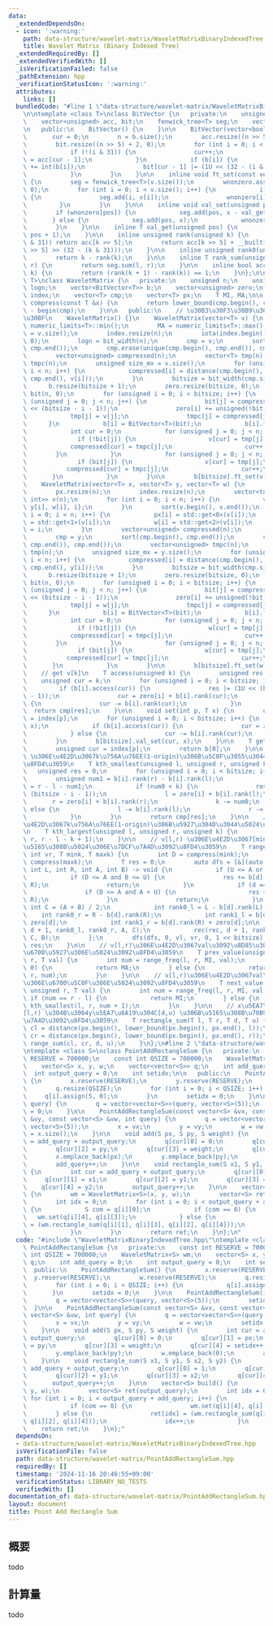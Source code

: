 ```yaml
---
data:
  _extendedDependsOn:
  - icon: ':warning:'
    path: data-structure/wavelet-matrix/WaveletMatrixBinaryIndexedTree.hpp
    title: Wavelet Matrix (Binary Indexed Tree)
  _extendedRequiredBy: []
  _extendedVerifiedWith: []
  _isVerificationFailed: false
  _pathExtension: hpp
  _verificationStatusIcon: ':warning:'
  attributes:
    links: []
  bundledCode: "#line 1 \"data-structure/wavelet-matrix/WaveletMatrixBinaryIndexedTree.hpp\"\
    \n\ntemplate <class T>\nclass BitVector {\n   private:\n    unsigned n, cur, p;\n\
    \    vector<unsigned> acc, bit;\n    fenwick_tree<T> seg;\n    vector<bool> wnonzero;\n\
    \n   public:\n    BitVector() {\n    }\n\n    BitVector(vector<bool> &b) {\n \
    \       cur = 0;\n        n = b.size();\n        acc.resize((n >> 5) + 2, 0);\n\
    \        bit.resize((n >> 5) + 2, 0);\n        for (int i = 0; i < n; i++) {\n\
    \            if (!(i & 31)) {\n                cur++;\n                acc[cur]\
    \ = acc[cur - 1];\n            }\n            if (b[i]) {\n                acc[cur]\
    \ += int(b[i]);\n                bit[cur - 1] |= (1U << (32 - (i & 31) - 1));\n\
    \            }\n        }\n    }\n\n    inline void ft_set(const vector<T> &v)\
    \ {\n        seg = fenwick_tree<T>(v.size());\n        wnonzero.assign(v.size(),\
    \ 0);\n        for (int i = 0; i < v.size(); i++) {\n            if (v[i] != 0)\
    \ {\n                seg.add(i, v[i]);\n                wnonzero[i] = 1;\n   \
    \         }\n        }\n    }\n\n    inline void val_set(unsigned pos, T x) {\n\
    \        if (wnonzero[pos]) {\n            seg.add(pos, x - val_get(pos));\n \
    \       } else {\n            seg.add(pos, x);\n            wnonzero[pos] = 1;\n\
    \        }\n    }\n\n    inline T val_get(unsigned pos) {\n        return seg.sum(pos,\
    \ pos + 1);\n    }\n\n    inline unsigned rank(unsigned k) {\n        if (!(k\
    \ & 31)) return acc[k >> 5];\n        return acc[k >> 5] + __builtin_popcount(bit[k\
    \ >> 5] >> (32 - (k & 31)));\n    }\n\n    inline unsigned rank0(unsigned k) {\n\
    \        return k - rank(k);\n    }\n\n    inline T rank_sum(unsigned l, unsigned\
    \ r) {\n        return seg.sum(l, r);\n    }\n\n    inline bool access(unsigned\
    \ k) {\n        return (rank(k + 1) - rank(k)) == 1;\n    }\n};\n\ntemplate <class\
    \ T>\nclass WaveletMatrix {\n   private:\n    unsigned n;\n    unsigned bitsize,\
    \ logn;\n    vector<BitVector<T>> b;\n    vector<unsigned> zero;\n    vector<unsigned>\
    \ index;\n    vector<T> cmp;\n    vector<T> px;\n    T MI, MA;\n\n    inline unsigned\
    \ compress(const T &x) {\n        return lower_bound(cmp.begin(), cmp.end(), x)\
    \ - begin(cmp);\n    }\n\n   public:\n    // \u30B3\u30F3\u30B9\u30C8\u30E9\u30AF\
    \u30BF\n    WaveletMatrix() {}\n    WaveletMatrix(vector<T> v) {\n        MI =\
    \ numeric_limits<T>::min();\n        MA = numeric_limits<T>::max();\n        n\
    \ = v.size();\n        index.resize(n);\n        iota(index.begin(), index.end(),\
    \ 0);\n        logn = bit_width(n);\n        cmp = v;\n        sort(cmp.begin(),\
    \ cmp.end());\n        cmp.erase(unique(cmp.begin(), cmp.end()), cmp.end());\n\
    \        vector<unsigned> compressed(n);\n        vector<T> tmp(n);\n        vector<unsigned>\
    \ tmpc(n);\n        unsigned size_mx = v.size();\n        for (unsigned i = 0;\
    \ i < n; i++) {\n            compressed[i] = distance(cmp.begin(), lower_bound(cmp.begin(),\
    \ cmp.end(), v[i]));\n        }\n        bitsize = bit_width(cmp.size());\n  \
    \      b.resize(bitsize + 1);\n        zero.resize(bitsize, 0);\n        vector<bool>\
    \ bit(n, 0);\n        for (unsigned i = 0; i < bitsize; i++) {\n            for\
    \ (unsigned j = 0; j < n; j++) {\n                bit[j] = compressed[j] & (1U\
    \ << (bitsize - i - 1));\n                zero[i] += unsigned(!bit[j]);\n    \
    \            tmp[j] = v[j];\n                tmpc[j] = compressed[j];\n      \
    \      }\n            b[i] = BitVector<T>(bit);\n            b[i].ft_set(v);\n\
    \            int cur = 0;\n            for (unsigned j = 0; j < n; j++) {\n  \
    \              if (!bit[j]) {\n                    v[cur] = tmp[j];\n        \
    \            compressed[cur] = tmpc[j];\n                    cur++;\n        \
    \        }\n            }\n            for (unsigned j = 0; j < n; j++) {\n  \
    \              if (bit[j]) {\n                    v[cur] = tmp[j];\n         \
    \           compressed[cur] = tmpc[j];\n                    cur++;\n         \
    \       }\n            }\n        }\n\n        b[bitsize].ft_set(v);\n    }\n\n\
    \    WaveletMatrix(vector<T> x, vector<T> y, vector<T> w) {\n        n = x.size();\n\
    \        px.resize(n);\n        index.resize(n);\n        vector<tuple<T, T, T,\
    \ int>> v(n);\n        for (int i = 0; i < n; i++) {\n            v[i] = {x[i],\
    \ y[i], w[i], i};\n        }\n        sort(v.begin(), v.end());\n        for (int\
    \ i = 0; i < n; i++) {\n            px[i] = std::get<0>(v[i]);\n            y[i]\
    \ = std::get<1>(v[i]);\n            w[i] = std::get<2>(v[i]);\n            index[std::get<3>(v[i])]\
    \ = i;\n        }\n        vector<unsigned> compressed(n);\n        cmp.resize(y.size());\n\
    \        cmp = y;\n        sort(cmp.begin(), cmp.end());\n        cmp.erase(unique(cmp.begin(),\
    \ cmp.end()), cmp.end());\n        vector<unsigned> tmpc(n);\n        vector<T>\
    \ tmp(n);\n        unsigned size_mx = y.size();\n        for (unsigned i = 0;\
    \ i < n; i++) {\n            compressed[i] = distance(cmp.begin(), lower_bound(cmp.begin(),\
    \ cmp.end(), y[i]));\n        }\n        bitsize = bit_width(cmp.size());\n  \
    \      b.resize(bitsize + 1);\n        zero.resize(bitsize, 0);\n        vector<bool>\
    \ bit(n, 0);\n        for (unsigned i = 0; i < bitsize; i++) {\n            for\
    \ (unsigned j = 0; j < n; j++) {\n                bit[j] = compressed[j] & (1U\
    \ << (bitsize - i - 1));\n                zero[i] += unsigned(!bit[j]);\n    \
    \            tmp[j] = w[j];\n                tmpc[j] = compressed[j];\n      \
    \      }\n            b[i] = BitVector<T>(bit);\n            b[i].ft_set(w);\n\
    \            int cur = 0;\n            for (unsigned j = 0; j < n; j++) {\n  \
    \              if (!bit[j]) {\n                    w[cur] = tmp[j];\n        \
    \            compressed[cur] = tmpc[j];\n                    cur++;\n        \
    \        }\n            }\n            for (unsigned j = 0; j < n; j++) {\n  \
    \              if (bit[j]) {\n                    w[cur] = tmp[j];\n         \
    \           compressed[cur] = tmpc[j];\n                    cur++;\n         \
    \       }\n            }\n        }\n\n        b[bitsize].ft_set(w);\n    }\n\n\
    \    // get v[k]\n    T access(unsigned k) {\n        unsigned res = 0;\n    \
    \    unsigned cur = k;\n        for (unsigned i = 0; i < bitsize; i++) {\n   \
    \         if (b[i].access(cur)) {\n                res |= (1U << (bitsize - i\
    \ - 1));\n                cur = zero[i] + b[i].rank(cur);\n            } else\
    \ {\n                cur -= b[i].rank(cur);\n            }\n        }\n      \
    \  return cmp[res];\n    }\n\n    void set(int p, T x) {\n        unsigned cur\
    \ = index[p];\n        for (unsigned i = 0; i < bitsize; i++) {\n            b[i].val_set(cur,\
    \ x);\n            if (b[i].access(cur)) {\n                cur = zero[i] + b[i].rank(cur);\n\
    \            } else {\n                cur -= b[i].rank(cur);\n            }\n\
    \        }\n        b[bitsize].val_set(cur, x);\n    }\n\n    T get(int p) {\n\
    \        unsigned cur = index[p];\n        return b[0];\n    }\n\n    // v[l,r)\
    \ \u306E\u4E2D\u3067k\u756A\u76EE(1-origin)\u306B\u5C0F\u3055\u3044\u5024\u3092\
    \u8FD4\u3059\n    T kth_smallest(unsigned l, unsigned r, unsigned k) {\n     \
    \   unsigned res = 0;\n        for (unsigned i = 0; i < bitsize; i++) {\n    \
    \        unsigned num1 = b[i].rank(r) - b[i].rank(l);\n            unsigned num0\
    \ = r - l - num1;\n            if (num0 < k) {\n                res |= (1ULL <<\
    \ (bitsize - i - 1));\n                l = zero[i] + b[i].rank(l);\n         \
    \       r = zero[i] + b[i].rank(r);\n                k -= num0;\n            }\
    \ else {\n                l -= b[i].rank(l);\n                r -= b[i].rank(r);\n\
    \            }\n        }\n        return cmp[res];\n    }\n\n    // v[l,r) \u306E\
    \u4E2D\u3067k\u756A\u76EE(1-origin)\u306B\u5927\u304D\u3044\u5024\u3092\u8FD4\u3059\
    \n    T kth_largest(unsigned l, unsigned r, unsigned k) {\n        return kth_smallest(l,\
    \ r, r - l - k + 1);\n    }\n\n    // v[l,r) \u306E\u4E2D\u3067[mink,maxk)\u306B\
    \u5165\u308B\u5024\u306E\u7DCF\u7A4D\u3092\u8FD4\u3059\n    T range_sum(int vl,\
    \ int vr, T mink, T maxk) {\n        int D = compress(mink);\n        int U =\
    \ compress(maxk);\n        T res = 0;\n        auto dfs = [&](auto &rec, int d,\
    \ int L, int R, int A, int B) -> void {\n            if (U <= A or B <= D) return;\n\
    \            if (D <= A and B <= U) {\n                res += b[d].rank_sum(L,\
    \ R);\n                return;\n            }\n            if (d == bitsize) {\n\
    \                if (D <= A and A < U) {\n                    res += b[bitsize].rank_sum(L,\
    \ R);\n                }\n                return;\n            }\n           \
    \ int C = (A + B) / 2;\n            int rank0_l = L - b[d].rank(L);\n        \
    \    int rank0_r = R - b[d].rank(R);\n            int rank1_l = b[d].rank(L) +\
    \ zero[d];\n            int rank1_r = b[d].rank(R) + zero[d];\n\n            rec(rec,\
    \ d + 1, rank0_l, rank0_r, A, C);\n            rec(rec, d + 1, rank1_l, rank1_r,\
    \ C, B);\n        };\n        dfs(dfs, 0, vl, vr, 0, 1 << bitsize);\n        return\
    \ res;\n    }\n\n    // v[l,r)\u306E\u4E2D\u3067val\u3092\u8D85\u3048\u306A\u3044\
    \u6700\u5927\u306E\u5024\u3092\u8FD4\u3059\n    T prev_value(unsigned l, unsigned\
    \ r, T val) {\n        int num = range_freq(l, r, MI, val);\n        if (num ==\
    \ 0) {\n            return MA;\n        } else {\n            return kth_smallest(l,\
    \ r, num);\n        }\n    }\n\n    // v[l,r)\u306E\u4E2D\u3067val\u4EE5\u4E0A\
    \u306E\u6700\u5C0F\u306E\u5024\u3092\u8FD4\u3059\n    T next_value(unsigned l,\
    \ unsigned r, T val) {\n        int num = range_freq(l, r, MI, val);\n       \
    \ if (num == r - l) {\n            return MI;\n        } else {\n            return\
    \ kth_smallest(l, r, num + 1);\n        }\n    }\n\n    // x\u5EA7\u6A19\u304C\
    [l,r) \u304B\u3064y\u5EA7\u6A19\u304C[d,u) \u306B\u5165\u308B\u70B9\u306E\u7DCF\
    \u7A4D\u3092\u8FD4\u3059\n    T rectangle_sum(T l, T r, T d, T u) {\n        unsigned\
    \ cl = distance(px.begin(), lower_bound(px.begin(), px.end(), l));\n        unsigned\
    \ cr = distance(px.begin(), lower_bound(px.begin(), px.end(), r));\n        return\
    \ range_sum(cl, cr, d, u);\n    }\n};\n#line 2 \"data-structure/wavelet-matrix/PointAddRectangleSum.hpp\"\
    \ntemplate <class S>\nclass PointAddRectangleSum {\n   private:\n    const int\
    \ RESERVE = 700000;\n    const int QSIZE = 700000;\n    WaveletMatrix<S> wm;\n\
    \    vector<S> x, y, w;\n    vector<vector<S>> q;\n    int add_query = 0;\n  \
    \  int output_query = 0;\n    int setidx;\n\n   public:\n    PointAddRectangleSum()\
    \ {\n        x.reserve(RESERVE);\n        y.reserve(RESERVE);\n        w.reserve(RESERVE);\n\
    \        q.resize(QSIZE);\n        for (int i = 0; i < QSIZE; i++) {\n       \
    \     q[i].assign(5, 0);\n        }\n        setidx = 0;\n    }\n\n    PointAddRectangleSum(int\
    \ query) {\n        q = vector<vector<S>>(query, vector<S>(5));\n        setidx\
    \ = 0;\n    }\n\n    PointAddRectangleSum(const vector<S> &vx, const vector<S>\
    \ &vy, const vector<S> &vw, int query) {\n        q = vector<vector<S>>(query,\
    \ vector<S>(5));\n        x = vx;\n        y = vy;\n        w = vw;\n        setidx\
    \ = x.size();\n    }\n\n    void add(S px, S py, S weight) {\n        int cur\
    \ = add_query + output_query;\n        q[cur][0] = 0;\n        q[cur][1] = px;\n\
    \        q[cur][2] = py;\n        q[cur][3] = weight;\n        q[cur][4] = setidx++;\n\
    \        x.emplace_back(px);\n        y.emplace_back(py);\n        w.emplace_back(0);\n\
    \        add_query++;\n    }\n\n    void rectangle_sum(S x1, S y1, S x2, S y2)\
    \ {\n        int cur = add_query + output_query;\n        q[cur][0] = 1;\n   \
    \     q[cur][1] = x1;\n        q[cur][2] = y1;\n        q[cur][3] = x2;\n    \
    \    q[cur][4] = y2;\n        output_query++;\n    }\n\n    vector<S> build()\
    \ {\n        wm = WaveletMatrix<S>(x, y, w);\n        vector<S> ret(output_query);\n\
    \        int idx = 0;\n        for (int i = 0; i < output_query + add_query; i++)\
    \ {\n            S com = q[i][0];\n            if (com == 0) {\n             \
    \   wm.set(q[i][4], q[i][3]);\n            } else {\n                ret[idx]\
    \ = (wm.rectangle_sum(q[i][1], q[i][3], q[i][2], q[i][4]));\n                idx++;\n\
    \            }\n        }\n        return ret;\n    }\n};\n"
  code: "#include \"WaveletMatrixBinaryIndexedTree.hpp\"\ntemplate <class S>\nclass\
    \ PointAddRectangleSum {\n   private:\n    const int RESERVE = 700000;\n    const\
    \ int QSIZE = 700000;\n    WaveletMatrix<S> wm;\n    vector<S> x, y, w;\n    vector<vector<S>>\
    \ q;\n    int add_query = 0;\n    int output_query = 0;\n    int setidx;\n\n \
    \  public:\n    PointAddRectangleSum() {\n        x.reserve(RESERVE);\n      \
    \  y.reserve(RESERVE);\n        w.reserve(RESERVE);\n        q.resize(QSIZE);\n\
    \        for (int i = 0; i < QSIZE; i++) {\n            q[i].assign(5, 0);\n \
    \       }\n        setidx = 0;\n    }\n\n    PointAddRectangleSum(int query) {\n\
    \        q = vector<vector<S>>(query, vector<S>(5));\n        setidx = 0;\n  \
    \  }\n\n    PointAddRectangleSum(const vector<S> &vx, const vector<S> &vy, const\
    \ vector<S> &vw, int query) {\n        q = vector<vector<S>>(query, vector<S>(5));\n\
    \        x = vx;\n        y = vy;\n        w = vw;\n        setidx = x.size();\n\
    \    }\n\n    void add(S px, S py, S weight) {\n        int cur = add_query +\
    \ output_query;\n        q[cur][0] = 0;\n        q[cur][1] = px;\n        q[cur][2]\
    \ = py;\n        q[cur][3] = weight;\n        q[cur][4] = setidx++;\n        x.emplace_back(px);\n\
    \        y.emplace_back(py);\n        w.emplace_back(0);\n        add_query++;\n\
    \    }\n\n    void rectangle_sum(S x1, S y1, S x2, S y2) {\n        int cur =\
    \ add_query + output_query;\n        q[cur][0] = 1;\n        q[cur][1] = x1;\n\
    \        q[cur][2] = y1;\n        q[cur][3] = x2;\n        q[cur][4] = y2;\n \
    \       output_query++;\n    }\n\n    vector<S> build() {\n        wm = WaveletMatrix<S>(x,\
    \ y, w);\n        vector<S> ret(output_query);\n        int idx = 0;\n       \
    \ for (int i = 0; i < output_query + add_query; i++) {\n            S com = q[i][0];\n\
    \            if (com == 0) {\n                wm.set(q[i][4], q[i][3]);\n    \
    \        } else {\n                ret[idx] = (wm.rectangle_sum(q[i][1], q[i][3],\
    \ q[i][2], q[i][4]));\n                idx++;\n            }\n        }\n    \
    \    return ret;\n    }\n};"
  dependsOn:
  - data-structure/wavelet-matrix/WaveletMatrixBinaryIndexedTree.hpp
  isVerificationFile: false
  path: data-structure/wavelet-matrix/PointAddRectangleSum.hpp
  requiredBy: []
  timestamp: '2024-11-16 20:46:55+09:00'
  verificationStatus: LIBRARY_NO_TESTS
  verifiedWith: []
documentation_of: data-structure/wavelet-matrix/PointAddRectangleSum.hpp
layout: document
title: Point Add Rectangle Sum
---
```


## 概要

todo

## 計算量
todo
